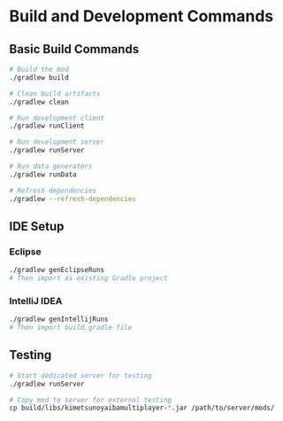 # Build and Development Commands

## Basic Build Commands

```bash
# Build the mod
./gradlew build

# Clean build artifacts
./gradlew clean

# Run development client
./gradlew runClient

# Run development server
./gradlew runServer

# Run data generators
./gradlew runData

# Refresh dependencies
./gradlew --refresh-dependencies
```

## IDE Setup

### Eclipse
```bash
./gradlew genEclipseRuns
# Then import as existing Gradle project
```

### IntelliJ IDEA
```bash
./gradlew genIntellijRuns
# Then import build.gradle file
```

## Testing

```bash
# Start dedicated server for testing
./gradlew runServer

# Copy mod to server for external testing
cp build/libs/kimetsunoyaibamultiplayer-*.jar /path/to/server/mods/
```
